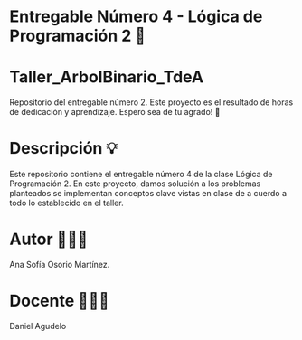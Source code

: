 # Entregable Número 4 - Lógica de Programación 2 🌟
# Taller_ArbolBinario_TdeA
Repositorio del entregable número 2. Este proyecto es el resultado de horas de dedicación y aprendizaje. Espero sea de tu agrado! 🚀

# Descripción 💡 
Este repositorio contiene el entregable número 4 de la clase Lógica de Programación 2. En este proyecto, damos solución a los problemas planteados se implementan conceptos clave vistas en clase de a cuerdo a todo lo establecido en el taller.

# Autor 👩🏻‍💻
Ana Sofía Osorio Martínez.
# Docente 👨🏻‍🏫
Daniel Agudelo
